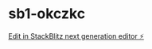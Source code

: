 # sb1-okczkc

[Edit in StackBlitz next generation editor ⚡️](https://stackblitz.com/~/github.com/EvanTheHCDX/sb1-okczkc)